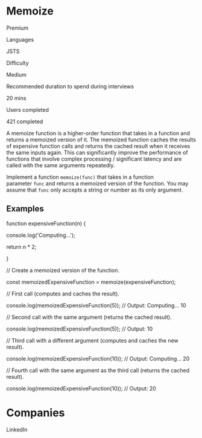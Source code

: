 # Memoize

Premium

Languages

JSTS

Difficulty

Medium

Recommended duration to spend during interviews

20 mins

Users completed

421 completed

A memoize function is a higher-order function that takes in a function and returns a memoized version of it. The memoized function caches the results of expensive function calls and returns the cached result when it receives the same inputs again. This can significantly improve the performance of functions that involve complex processing / significant latency and are called with the same arguments repeatedly.

Implement a function `memoize(func)` that takes in a function parameter `func` and returns a memoized version of the function. You may assume that `func` only accepts a string or number as its only argument.

## Examples

function expensiveFunction(n) {

  console.log('Computing...');

  return n * 2;

}

// Create a memoized version of the function.

const memoizedExpensiveFunction = memoize(expensiveFunction);

// First call (computes and caches the result).

console.log(memoizedExpensiveFunction(5)); // Output: Computing... 10

// Second call with the same argument (returns the cached result).

console.log(memoizedExpensiveFunction(5)); // Output: 10

// Third call with a different argument (computes and caches the new result).

console.log(memoizedExpensiveFunction(10)); // Output: Computing... 20

// Fourth call with the same argument as the third call (returns the cached result).

console.log(memoizedExpensiveFunction(10)); // Output: 20

# Companies

LinkedIn
